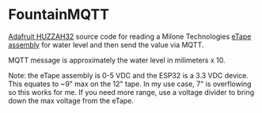 # FountainMQTT

[Adafruit HUZZAH32](https://www.adafruit.com/product/3405) source code for reading a Milone Technologies
[eTape assembly](https://www.adafruit.com/product/2656) for water level and then send the value via MQTT.

 MQTT message is approximately the water level in milimeters x 10.

Note: the eTape assembly is 0-5 VDC and the ESP32 is a 3.3 VDC device.  This equates to ~9" max on the 12" tape. In my use case, 7" is overflowing so this works for me. If you need more range, use a voltage divider to bring down the max voltage from the eTape.
